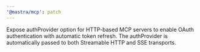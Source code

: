 ```yaml
---
'@mastra/mcp': patch
---
```


Expose authProvider option for HTTP-based MCP servers to enable OAuth authentication with automatic token refresh. The authProvider is automatically passed to both Streamable HTTP and SSE transports.
